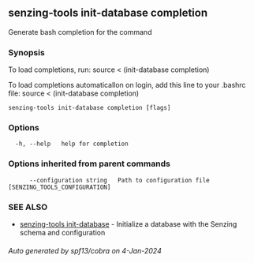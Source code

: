 ## senzing-tools init-database completion

Generate bash completion for the command

### Synopsis

To load completions, run:
source < (init-database completion)

To load completions automaticallon on login, add this line to your .bashrc file:
source < (init-database completion)


```
senzing-tools init-database completion [flags]
```

### Options

```
  -h, --help   help for completion
```

### Options inherited from parent commands

```
      --configuration string   Path to configuration file [SENZING_TOOLS_CONFIGURATION]
```

### SEE ALSO

* [senzing-tools init-database](senzing-tools_init-database.md)	 - Initialize a database with the Senzing schema and configuration

###### Auto generated by spf13/cobra on 4-Jan-2024
